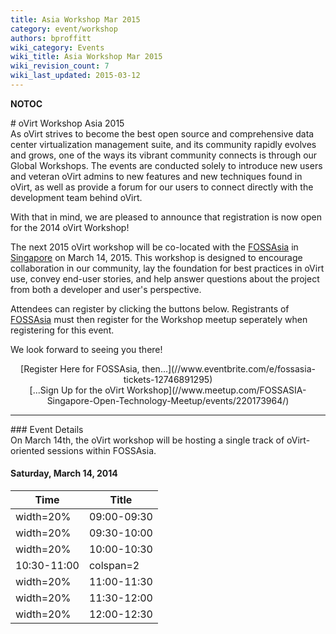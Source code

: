 ```yaml
---
title: Asia Workshop Mar 2015
category: event/workshop
authors: bproffitt
wiki_category: Events
wiki_title: Asia Workshop Mar 2015
wiki_revision_count: 7
wiki_last_updated: 2015-03-12
---
```


__NOTOC__

<div class="row">
<div class="offset1 span10">
# oVirt Workshop Asia 2015

<div class="offset1 span7">
As oVirt strives to become the best open source and comprehensive data center virtualization management suite, and its community rapidly evolves and grows, one of the ways its vibrant community connects is through our Global Workshops. The events are conducted solely to introduce new users and veteran oVirt admins to new features and new techniques found in oVirt, as well as provide a forum for our users to connect directly with the development team behind oVirt.

With that in mind, we are pleased to announce that registration is now open for the 2014 oVirt Workshop!

The next 2015 oVirt workshop will be co-located with the [FOSSAsia](//fossasia.org) in [Singapore](//fossasia.org/#venue) on March 14, 2015. This workshop is designed to encourage collaboration in our community, lay the foundation for best practices in oVirt use, convey end-user stories, and help answer questions about the project from both a developer and user's perspective.

Attendees can register by clicking the buttons below. Registrants of [FOSSAsia](//fossasia.org) must then register for the Workshop meetup seperately when registering for this event.

We look forward to seeing you there!

<div class="span3"  style="text-align:center">
<span class="btn btn-action btn-block">[Register Here for FOSSAsia, then...](//www.eventbrite.com/e/fossasia-tickets-12746891295)</span>

</div>
<div class="span3"  style="text-align:center">
<span class="btn btn-action btn-block">[...Sign Up for the oVirt Workshop](//www.meetup.com/FOSSASIA-Singapore-Open-Technology-Meetup/events/220173964/)</span>

</div>
</div>
<hr>
<div class="row">
<div class="span10 pad-sides">
### Event Details

</div>
<div class="span10 pad-sides">
On March 14th, the oVirt workshop will be hosting a single track of oVirt-oriented sessions within FOSSAsia.

#### Saturday, March 14, 2014

| Time                   | Title                                                                |
|------------------------|----------------------------------------------------------------------|
| width=20%| 09:00-09:30 | width=80% | **Opening Remarks and What's New in oVirt 3.5.1**        |
| width=20%| 09:30-10:00 | width=80% | **Best Practices with VDI** Halley Han, CTO, Cloud Times |
| width=20%| 10:00-10:30 | width=80% | **Storage Best Practices** Maor Lipchuk, Red Hat         |
| 10:30-11:00            | colspan=2| Coffee Break                                              |
| width=20%| 11:00-11:30 | width=80% | **Open**                                                 |
| width=20%| 11:30-12:00 | width=80% | **Live: Exploring oVirt**                                |
| width=20%| 12:00-12:30 | width=80% | **Future Directions for oVirt**                          |

</div>
</div>
<Category:Events>
